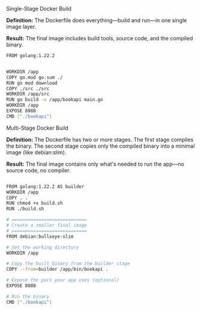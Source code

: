 Single-Stage Docker Build

**Definition:** The Dockerfile does everything—build and run—in one single image layer.

**Result:** The final image includes build tools, source code, and the compiled binary.
```bash
FROM golang:1.22.2


WORKDIR /app
COPY go.mod go.sum ./
RUN go mod download
COPY ./src ./src
WORKDIR /app/src
RUN go build -o /app/bookapi main.go
WORKDIR /app
EXPOSE 8088
CMD ["./bookapi"]

````

Multi-Stage Docker Build

**Definition:** The Dockerfile has two or more stages. The first stage compiles the binary. The second stage copies only the compiled binary into a minimal image (like debian:slim).

**Result:** The final image contains only what's needed to run the app—no source code, no compiler.

```bash

FROM golang:1.22.2 AS builder
WORKDIR /app
COPY . .
RUN chmod +x build.sh
RUN ./build.sh

# ============================
# Create a smaller final image
# ============================
FROM debian:bullseye-slim

# Set the working directory
WORKDIR /app

# Copy the built binary from the builder stage
COPY --from=builder /app/bin/bookapi .

# Expose the port your app uses (optional)
EXPOSE 8088

# Run the binary
CMD ["./bookapi"]

```

